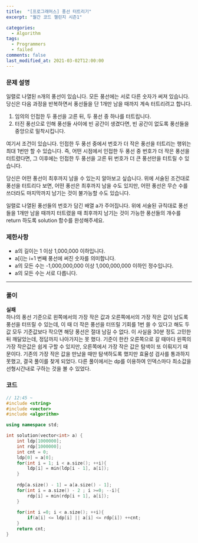 ```yaml
---
title:  "[프로그래머스] 풍선 터트리기"
excerpt: "월간 코드 챌린지 시즌1"

categories:
  - Algorithm
tags:
  - Programmers
  - failed
comments: false
last_modified_at: 2021-03-02T12:00:00
---
```

### 문제 설명
일렬로 나열된 n개의 풍선이 있습니다. 모든 풍선에는 서로 다른 숫자가 써져 있습니다. 당신은 다음 과정을 반복하면서 풍선들을 단 1개만 남을 때까지 계속 터트리려고 합니다.

1. 임의의 인접한 두 풍선을 고른 뒤, 두 풍선 중 하나를 터트립니다.
2. 터진 풍선으로 인해 풍선들 사이에 빈 공간이 생겼다면, 빈 공간이 없도록 풍선들을 중앙으로 밀착시킵니다.

여기서 조건이 있습니다. 인접한 두 풍선 중에서 번호가 더 작은 풍선을 터트리는 행위는 최대 1번만 할 수 있습니다. 즉, 어떤 시점에서 인접한 두 풍선 중 번호가 더 작은 풍선을 터트렸다면, 그 이후에는 인접한 두 풍선을 고른 뒤 번호가 더 큰 풍선만을 터트릴 수 있습니다.  

당신은 어떤 풍선이 최후까지 남을 수 있는지 알아보고 싶습니다. 위에 서술된 조건대로 풍선을 터트리다 보면, 어떤 풍선은 최후까지 남을 수도 있지만, 어떤 풍선은 무슨 수를 쓰더라도 마지막까지 남기는 것이 불가능할 수도 있습니다.  

일렬로 나열된 풍선들의 번호가 담긴 배열 a가 주어집니다. 위에 서술된 규칙대로 풍선들을 1개만 남을 때까지 터트렸을 때 최후까지 남기는 것이 가능한 풍선들의 개수를 return 하도록 solution 함수를 완성해주세요.

### 제한사항
- a의 길이는 1 이상 1,000,000 이하입니다.
- a[i]는 i+1 번째 풍선에 써진 숫자를 의미합니다.
- a의 모든 수는 -1,000,000,000 이상 1,000,000,000 이하인 정수입니다.
- a의 모든 수는 서로 다릅니다.

---
### 풀이
**실패**  
하나의 풍선 기준으로 왼쪽에서의 가장 작은 값과 오른쪽에서의 가장 작은 값이 남도록 풍선을 터뜨릴 수 있는데, 이 때 더 작은 풍선을 터뜨릴 기회를 1번 쓸 수 있다고 해도 두 값 모두 기준값보다 작으면 해당 풍선은 절대 남길 수 없다. 이 사실을 30분 정도 고민한 뒤 깨달았는데, 정답까지 나아가지는 못 했다. 기준이 한칸 오른쪽으로 갈 때마다 왼쪽의 가장 작은값은 쉽게 구할 수 있지만, 오른쪽에서 가장 작은 값은 탐색이 또 이뤄지기 때문이다. 기존의 가장 작은 값을 만났을 때만 탐색하도록 했지만 효율성 검사를 통과하지 못했고, 결국 풀이를 찾게 되었다. 다른 풀이에서는 dp를 이용하여 인덱스마다 최소값을 선형시간내로 구하는 것을 볼 수 있었다.


### 코드
```c++
// 12:45 ~ 
#include <string>
#include <vector>
#include <algorithm>

using namespace std;

int solution(vector<int> a) {
    int ldp[1000000];
    int rdp[1000000];
    int cnt = 0;
    ldp[0] = a[0];
    for(int i = 1; i < a.size(); ++i){
        ldp[i] = min(ldp[i - 1], a[i]);
    }
    
    rdp[a.size() - 1] = a[a.size() - 1];
    for(int i = a.size() - 2 ; i >=0; --i){
        rdp[i] = min(rdp[i + 1], a[i]);
    }
    
    for(int i =0; i < a.size(); ++i){
        if(a[i] <= ldp[i] || a[i] <= rdp[i]) ++cnt;
    }
    return cnt;
}
```